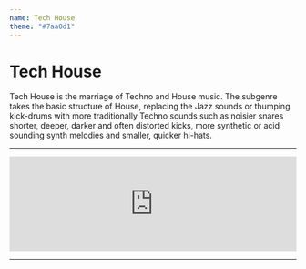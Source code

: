 ```yaml
---
name: Tech House
theme: "#7aa0d1"
---
```


# Tech House

Tech House is the marriage of Techno and House music. The subgenre takes the basic structure of House, replacing the Jazz sounds or thumping kick-drums with more traditionally Techno sounds such as noisier snares shorter, deeper, darker and often distorted kicks, more synthetic or acid sounding synth melodies and smaller, quicker hi-hats.

---

<iframe width="100%" height="166" scrolling="no" frameborder="no" allow="autoplay" src="https://w.soundcloud.com/player/?url=https%3A//api.soundcloud.com/tracks/768007033%3Fsecret_token%3Ds-96uvk&color=%231b1a65&auto_play=false&hide_related=true&show_comments=false&show_user=true&show_reposts=false&show_teaser=false"></iframe>

---
